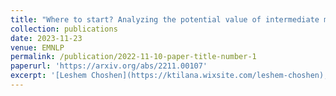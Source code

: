```yaml
---
title: "Where to start? Analyzing the potential value of intermediate models"
collection: publications
date: 2023-11-23
venue: EMNLP
permalink: /publication/2022-11-10-paper-title-number-1
paperurl: 'https://arxiv.org/abs/2211.00107'
excerpt: '[Leshem Choshen](https://ktilana.wixsite.com/leshem-choshen), Elad Venezian, Shachar Don-Yehiya, Noam Slonim, and Yoav Katz.'
---
```

